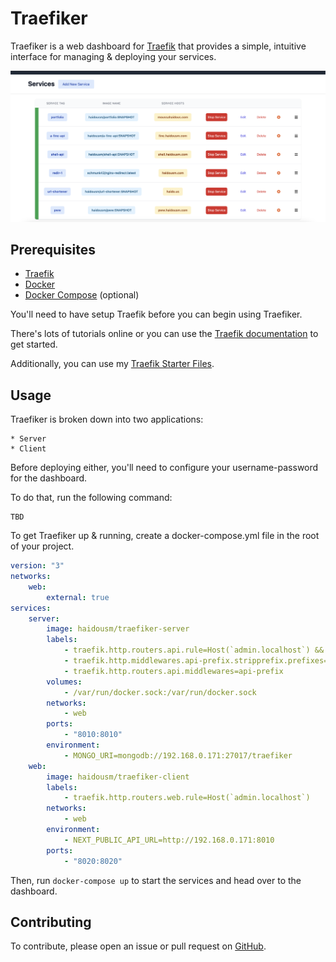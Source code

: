 # Traefiker

Traefiker is a web dashboard for [Traefik](https://traefik.io/) that provides a simple, intuitive interface for managing & deploying your services.

![Traefiker's Dashboard](.github/assets/dashboard-view.png "Dashboard")

## Prerequisites

-   [Traefik](https://traefik.io/)
-   [Docker](https://www.docker.com/)
-   [Docker Compose](https://docs.docker.com/compose/) (optional)

You'll need to have setup Traefik before you can begin using Traefiker.

There's lots of tutorials online or you can use the [Traefik documentation](https://doc.traefik.io/traefik/getting-started/quick-start/) to get started.

Additionally, you can use my [Traefik Starter Files](https://github.com/haidousm/traefik-starter).

## Usage

Traefiker is broken down into two applications:

    * Server
    * Client

Before deploying either, you'll need to configure your username-password for the dashboard.

To do that, run the following command:

    TBD

To get Traefiker up & running, create a docker-compose.yml file in the root of your project.

```yaml
version: "3"
networks:
    web:
        external: true
services:
    server:
        image: haidousm/traefiker-server
        labels:
            - traefik.http.routers.api.rule=Host(`admin.localhost`) && PathPrefix("/api")
            - traefik.http.middlewares.api-prefix.stripprefix.prefixes=/api
            - traefik.http.routers.api.middlewares=api-prefix
        volumes:
            - /var/run/docker.sock:/var/run/docker.sock
        networks:
            - web
        ports:
            - "8010:8010"
        environment:
            - MONGO_URI=mongodb://192.168.0.171:27017/traefiker
    web:
        image: haidousm/traefiker-client
        labels:
            - traefik.http.routers.web.rule=Host(`admin.localhost`)
        networks:
            - web
        environment:
            - NEXT_PUBLIC_API_URL=http://192.168.0.171:8010
        ports:
            - "8020:8020"
```

Then, run `docker-compose up` to start the services and head over to the dashboard.

## Contributing

To contribute, please open an issue or pull request on [GitHub](https://github.com/haidousm/traefiker).
